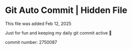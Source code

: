 # Git Auto Commit | Hidden File

This file was added Feb 12, 2025

Just for fun and keeping my daily git commit active 🤪

commit number: 2750087
